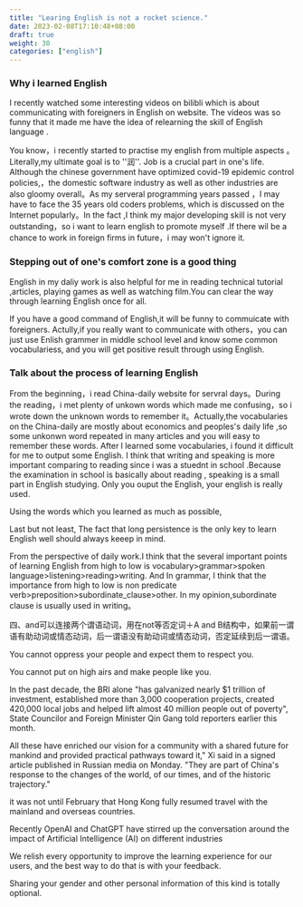 ```yaml
---
title: "Learing English is not a rocket science."
date: 2023-02-08T17:10:48+08:00
draft: true
weight: 30
categories: ["english"]
---
```




### Why i learned English

I recently watched some interesting videos on bilibli which is about communicating with foreigners in English on website. The videos was so funny that it made me have the idea of relearning the skill of  English language .

You know，i recently started to practise my english from multiple aspects 。Literally,my ultimate goal is to ''润''. Job is a crucial part in one's life. Although the chinese government have optimized covid-19 epidemic control policies,，the domestic software industry as well as other industries  are also gloomy overall。As my serveral programming years  passed ，I may have to face the  35 years old coders problems, which is discussed on the Internet popularly。In the fact ,I think my major developing skill is not very outstanding，so i want to learn english to promote myself .If  there wil be a chance to  work in  foreign firms in future，i may won't ignore it.

### Stepping out of one's comfort zone is a good thing

English in my daliy work is also helpful for me in reading technical tutorial ,articles, playing games as well as watching  film.You can clear the way through learning English once for all.

If you have a good command of English,it will be funny to commuicate with foreigners.  Actully,if you  really want to communicate with others，you can just  use Enlish grammer in middle school level and know some common vocabulariess, and you will get positive result through using English.



### Talk about the process of learning English 

From the beginning，i read China-daily website for servral days。During the reading，i met plenty of unkown words which made me confusing，so i wrote down the unknown words to remember it。Actually,the  vocabularies on the China-daily are mostly about economics and peoples's daily life ,so some unkonwn word repeated in many articles and  you will easy to remember these words.  After l learned some vocabularies,  i found it difficult for me to output some English. I think that writing and speaking is more  important comparing to reading since i was a stuednt in school .Because the examination in school  is basically about reading , speaking  is a small part  in English studying.  Only  you ouput the English, your english is really used.



Using the words which you learned as much as possible,

Last but not least, The fact that long persistence is  the only key to learn English well should always keeep in mind.



From the perspective of daily work.I think that the  several important points  of  learning English from high to low  is vocabulary>grammar>spoken language>listening>reading>writing. And In grammar, I think that the importance from high to low is  non predicate verb>preposition>subordinate_clause>other. In my opinion,subordinate clause is usually used in writing。

















































四、and可以连接两个谓语动词，用在not等否定词＋A and B结构中，如果前一谓语有助动词或情态动词，后一谓语没有助动词或情态动词，否定延续到后一谓语。

You cannot oppress your people and expect them to respect you.

You cannot put on high airs and make people like you.





In the past decade, the BRI alone "has galvanized nearly $1 trillion of investment, established more than 3,000 cooperation projects, created 420,000 local jobs and helped lift almost 40 million people out of poverty", State Councilor and Foreign Minister Qin Gang told reporters earlier this month.



All these have enriched our vision for a community with a shared future for mankind and provided practical pathways toward it," Xi said in a signed article published in Russian media on Monday. "They are part of China's response to the changes of the world, of our times, and of the historic trajectory."



 it was not until February that Hong Kong fully resumed travel with the mainland and overseas countries.





Recently OpenAI and ChatGPT have stirred up the conversation around the impact of Artificial Intelligence (AI) on different industries





We relish every opportunity to improve the learning experience for our users, and the best way to do that is with your feedback.





Sharing your gender and other personal information of this kind is totally optional. 
